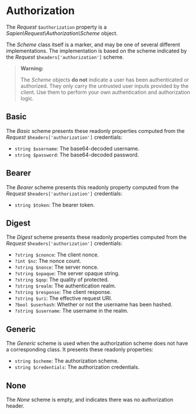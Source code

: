 # Authorization

The _Request_ `$authorization` property is
a _Sapien\Request\Authorization\Scheme_ object.

The _Scheme_ class itself is a marker, and may be one of several
different implementations. The implementation is based on the scheme indicated
by the _Request_ `$headers['authorization']` scheme.

> **Warning:**
>
> The _Scheme_ objects **do not** indicate a user has been authenticated or
> authorized. They only carry the untrusted user inputs provided by the client.
> Use them to perform your own authentication and authorization logic.

## Basic

The _Basic_ scheme presents these readonly properties computed from
the _Request_ `$headers['authorization']` credentials:

- `string $username`: The base64-decoded username.
- `string $password`: The base64-decoded password.

## Bearer

The _Bearer_ scheme presents this readonly property computed from the _Request_
`$headers['authorization']` credentials:

- `string $token`: The bearer token.

## Digest

The _Digest_ scheme presents these readonly properties computed from
the _Request_ `$headers['authorization']` credentials:

- `?string $cnonce`: The client nonce.
- `?int $nc`: The nonce count.
- `?string $nonce`: The server nonce.
- `?string $opaque`: The server opaque string.
- `?string $qop`: The quality of protected.
- `?string $realm`: The authentication realm.
- `?string $response`: The client response.
- `?string $uri`: The effective request URI.
- `?bool $userhash`: Whether or not the username has been hashed.
- `?string $username`: The username in the realm.

## Generic

The _Generic_ scheme is used when the authorization scheme does not
have a corresponding class. It presents these readonly properties:

- `string $scheme`: The authorization scheme.
- `string $credentials`: The authorization credentials.

## None

The _None_ scheme is empty, and indicates there was no authorization header.
